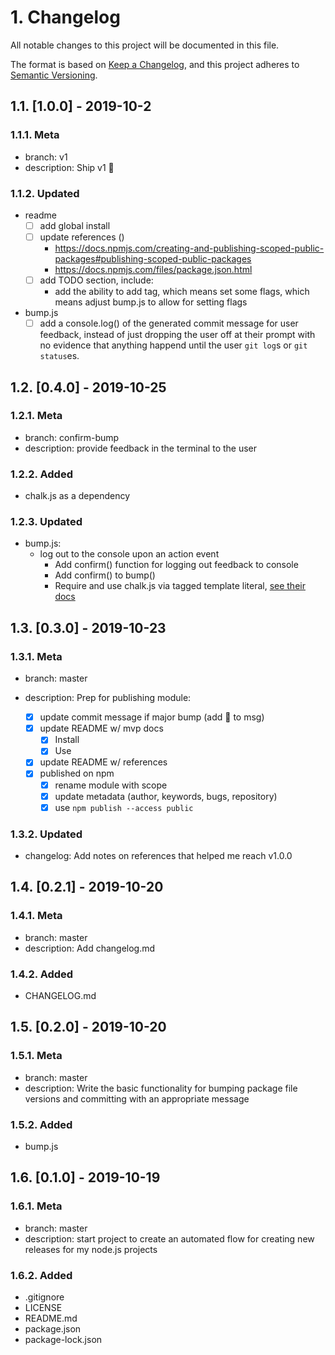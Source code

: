 # 1. Changelog

All notable changes to this project will be documented in this file.

The format is based on [Keep a Changelog](https://keepachangelog.com/en/1.0.0/),
and this project adheres to [Semantic Versioning](https://semver.org/spec/v2.0.0.html).

## 1.1. [1.0.0] - 2019-10-2

### 1.1.1. Meta

- branch: v1
- description: Ship v1 🚢

### 1.1.2. Updated

- readme
  - [ ] add global install
  - [ ] update references ()
    - https://docs.npmjs.com/creating-and-publishing-scoped-public-packages#publishing-scoped-public-packages
    - https://docs.npmjs.com/files/package.json.html
  - [ ] add TODO section, include:
    - add the ability to add tag, which means set some flags, which means adjust bump.js to allow for setting flags
- bump.js
  - [ ] add a console.log() of the generated commit message for user feedback, instead of just dropping the user off at their prompt with no evidence that anything happend until the user `git log`s or `git status`es.

## 1.2. [0.4.0] - 2019-10-25

### 1.2.1. Meta

- branch: confirm-bump
- description: provide feedback in the terminal to the user

### 1.2.2. Added

- chalk.js as a dependency

### 1.2.3. Updated

- bump.js:
  - log out to the console upon an action event
    - Add confirm() function for logging out feedback to console
    - Add confirm() to bump()
    - Require and use chalk.js via tagged template literal, [see their docs](https://www.npmjs.com/package/chalk#usage)

## 1.3. [0.3.0] - 2019-10-23

### 1.3.1. Meta

- branch: master
- description: Prep for publishing module:

  - [x] update commit message if major bump (add 🚢 to msg)
  - [x] update README w/ mvp docs
    - [x] Install
    - [x] Use
  - [x] update README w/ references
  - [x] published on npm
    - [x] rename module with scope
    - [x] update metadata (author, keywords, bugs, repository)
    - [x] use `npm publish --access public`

### 1.3.2. Updated

- changelog: Add notes on references that helped me reach v1.0.0

## 1.4. [0.2.1] - 2019-10-20

### 1.4.1. Meta

- branch: master
- description: Add changelog.md

### 1.4.2. Added

- CHANGELOG.md

## 1.5. [0.2.0] - 2019-10-20

### 1.5.1. Meta

- branch: master
- description: Write the basic functionality for bumping package file versions and committing with an appropriate message

### 1.5.2. Added

- bump.js

## 1.6. [0.1.0] - 2019-10-19

### 1.6.1. Meta

- branch: master
- description: start project to create an automated flow for creating new releases for my node.js projects

### 1.6.2. Added

- .gitignore
- LICENSE
- README.md
- package.json
- package-lock.json
